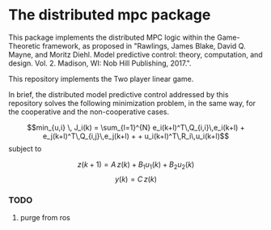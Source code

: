 # The distributed mpc package

This package implements the distributed MPC logic within the Game-Theoretic framework, as proposed in "Rawlings, James Blake, David Q. Mayne, and Moritz Diehl. Model predictive control: theory, computation, and design. Vol. 2. Madison, WI: Nob Hill Publishing, 2017.".

This repository implements the Two player linear game.

In brief, the distributed model predictive control addressed by this repository solves the following minimization problem, in the same way, for the cooperative and the non-cooperative cases.

$$min_{u,i} \, J_i(k) = \sum_{l=1}^{N}  e_i(k+l)^T\,Q_{i,i}\,e_i(k+l) + e_j(k+l)^T\,Q_{i,j}\,e_j(k+l) +  + u_i(k+l)^T\,R_i\,u_i(k+l)$$
subject to

$$z(k+1) = A\,z(k)+B_{1} u_1(k)+B_{2} u_2(k)$$
$$y(k) = C \, z(k)$$


### TODO
1. purge from ros



